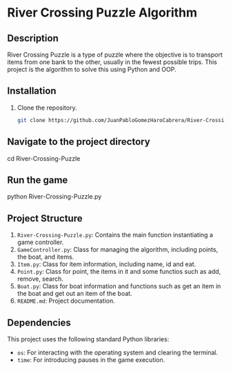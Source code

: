 # River Crossing Puzzle Algorithm

## Description
River Crossing Puzzle is a type of puzzle where the objective is to transport items from one bank to the other, usually in the fewest possible trips. This project is the algorithm to solve this using Python and OOP.

## Installation
1. Clone the repository.
   ```bash
   git clone https://github.com/JuanPabloGomezHaroCabrera/River-Crossing-Puzzle.git

## Navigate to the project directory
cd River-Crossing-Puzzle

## Run the game
python River-Crossing-Puzzle.py

## Project Structure
1. `River-Crossing-Puzzle.py`: Contains the main function instantiating a game controller.
2. `GameController.py`: Class for managing the algorithm, including points, the boat, and items.
3. `Item.py`: Class for item information, including name, id and eat.
4. `Point.py`: Class for point, the items in it and some functios such as add, remove, search.
5. `Boat.py`: Class for boat information and functions such as get an item in the boat and get out an item of the boat.
6. `README.md`: Project documentation.

## Dependencies
This project uses the following standard Python libraries:

* `os`: For interacting with the operating system and clearing the terminal.
* `time`: For introducing pauses in the game execution.